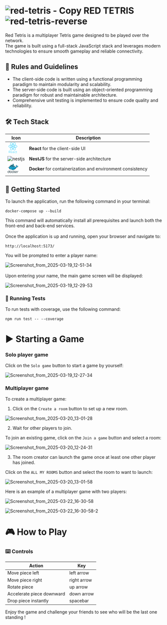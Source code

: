 # ![red-tetris - Copy](https://github.com/user-attachments/assets/a2df82c6-00d2-4dae-9977-c5ca1f49de15)  RED TETRIS  ![red-tetris-reverse](https://github.com/user-attachments/assets/7b21961b-896d-4ada-ae8d-6a01f83c6e33)

Red Tetris is a multiplayer Tetris game designed to be played over the network.<br />
The game is built using a full-stack JavaScript stack and leverages modern technologies to ensure smooth gameplay and reliable connectivity.

## 📜 Rules and Guidelines

- The client-side code is written using a functional programming paradigm to maintain modularity and scalability.
- The server-side code is built using an object-oriented programming paradigm for robust and maintainable architecture.
- Comprehensive unit testing is implemented to ensure code quality and reliability.

## 🛠️ Tech Stack

| Icon | Description                                |
|-----------|--------------------------------------------|
| <img src="https://raw.githubusercontent.com/devicons/devicon/master/icons/react/react-original-wordmark.svg" alt="react" width="35" height="35"/> | **React** for the client-side UI |
| <img src="https://nestjs.com/img/logo-small.svg" alt="nestjs" width="35" height="35"/> | **NestJS** for the server-side architecture |
| <img src="https://raw.githubusercontent.com/devicons/devicon/master/icons/docker/docker-original-wordmark.svg" alt="docker" width="35" height="35"/> | **Docker** for containerization and environment consistency |

## 🚀 Getting Started

To launch the application, run the following command in your terminal:
```
docker-compose up --build
```
This command will automatically install all prerequisites and launch both the front-end and back-end services.<br />
<br />
Once the application is up and running, open your browser and navigate to:
```
http://localhost:5173/
```
You will be prompted to enter a player name:<br />

![Screenshot_from_2025-03-19_12-51-34](https://github.com/user-attachments/assets/7ca76121-0dea-44b8-9a13-32cf94ea1494)<br />
<br />
Upon entering your name, the main game screen will be displayed:<br />

![Screenshot_from_2025-03-19_12-29-53](https://github.com/user-attachments/assets/468091af-14bf-4beb-b312-0720a8b9cef5)

### 🧪 Running Tests
To run tests with coverage, use the following command:
```
npm run test -- --coverage
```

# ▶️ Starting a Game

### Solo player game

Click on the `Solo game` button to start a game by yourself:<br />

![Screenshot_from_2025-03-19_12-27-34](https://github.com/user-attachments/assets/92d36be8-9502-4bd8-a0ac-de69f9a7479f)<br />

### Multiplayer game

To create a multiplayer game:
1. Click on the `Create a room` button to set up a new room.<br />

![Screenshot_from_2025-03-20_13-01-28](https://github.com/user-attachments/assets/35afbc4d-1413-4a67-acd8-9b741bd80e9b)

2. Wait for other players to join.<br />

To join an existing game, click on the `Join a game` button and select a room:<br />

![Screenshot_from_2025-03-20_12-24-31](https://github.com/user-attachments/assets/1db32a53-6e5d-452b-a6d9-49960fe6e8f8)

3. The room creator can launch the game once at least one other player has joined.<br />

Click on the `ALL MY ROOMS` button and select the room to want to launch:<br />

![Screenshot_from_2025-03-20_13-01-58](https://github.com/user-attachments/assets/23c8856d-7998-4965-8531-60bc4b859fda)

Here is an example of a multiplayer game with two players:<br />

![Screenshot_from_2025-03-22_16-30-58](https://github.com/user-attachments/assets/34410c84-d43f-415f-ae9b-11aa90bd0f3e)

![Screenshot_from_2025-03-22_16-30-58-2](https://github.com/user-attachments/assets/e12ceb11-9cb1-4774-a7d2-8778f4de50a9)

# 🎮 How to Play

### ⌨️ Controls

| Action | Key |
| --- | --- |
| Move piece left | left arrow |
| Move piece right | right arrow |
| Rotate piece | up arrow |
| Accelerate piece downward | down arrow |
| Drop piece instantly | spacebar |

Enjoy the game and challenge your friends to see who will be the last one standing !
